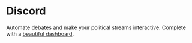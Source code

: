 # Discord
Automate debates and make your political streams interactive. Complete with a [beautiful dashboard](/Polimatk/Web).
